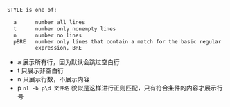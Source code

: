 ```bash
STYLE is one of:

  a      number all lines
  t      number only nonempty lines
  n      number no lines
  pBRE   number only lines that contain a match for the basic regular
         expression, BRE
```

- a 展示所有行，因为默认会跳过空白行
- t 只展示非空白行
- n 只展示行数，不展示内容
- p `nl -b p\d 文件名` 貌似是这样进行正则匹配，只有符合条件的内容才展示行号